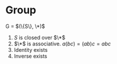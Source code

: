 # Group

G = $(\{S\}, \*)$

1. $S$ is closed over $\*$
2. $\*$ is associative. $a(bc) = (ab)c = abc$
3. Identity exists
4. Inverse exists
